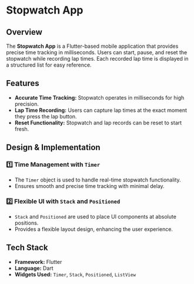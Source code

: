 # Stopwatch App

## Overview
The **Stopwatch App** is a Flutter-based mobile application that provides precise time tracking in milliseconds. Users can start, pause, and reset the stopwatch while recording lap times. Each recorded lap time is displayed in a structured list for easy reference.

## Features
- **Accurate Time Tracking:** Stopwatch operates in milliseconds for high precision.
- **Lap Time Recording:** Users can capture lap times at the exact moment they press the lap button.
- **Reset Functionality:** Stopwatch and lap records can be reset to start fresh.

## Design & Implementation

### **1️⃣ Time Management with `Timer`**
- The `Timer` object is used to handle real-time stopwatch functionality.
- Ensures smooth and precise time tracking with minimal delay.

### **2️⃣ Flexible UI with `Stack` and `Positioned`**
- `Stack` and `Positioned` are used to place UI components at absolute positions.
- Provides a flexible layout design, enhancing the user experience.

## Tech Stack
- **Framework:** Flutter
- **Language:** Dart
- **Widgets Used:** `Timer`, `Stack`, `Positioned`, `ListView`